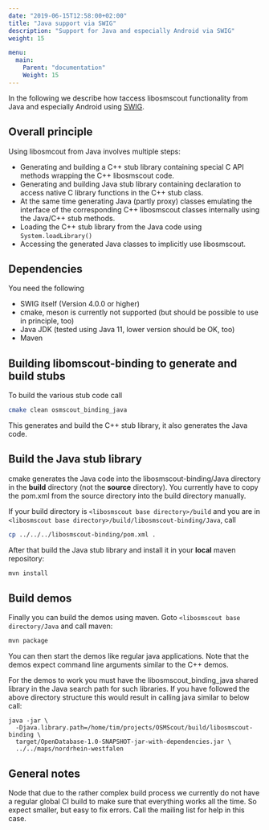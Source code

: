 ```yaml
---
date: "2019-06-15T12:58:00+02:00"
title: "Java support via SWIG"
description: "Support for Java and especially Android via SWIG"
weight: 15

menu:
  main:
    Parent: "documentation"
    Weight: 15
---
```


In the following we describe how taccess libosmscout functionality from Java and especially Android using
[SWIG](http://www.swig.org/).

## Overall principle

Using libosmcout from Java involves multiple steps:

* Generating and building a C++ stub library containing special C API methods wrapping
  the C++ libosmscout code.
* Generating and building Java stub library containing declaration to access native C
  library functions in the C++ stub class.
* At the same time generating Java (partly proxy) classes emulating the interface
  of the corresponding C++ libosmscout classes internally using the Java/C++ stub methods.
* Loading the C++ stub library from the Java code using `System.loadLibrary()`
* Accessing the generated Java classes to implicitly use libosmscout.

## Dependencies

You need the following

* SWIG itself (Version 4.0.0 or higher)
* cmake, meson is currently not supported (but should be possible to use in principle, too)
* Java JDK (tested using Java 11, lower version should be OK, too)
* Maven

## Building libomscout-binding to generate and build stubs

To build the various stub code call

```bash
cmake clean osmscout_binding_java
```

This generates and build the C++ stub library, it also generates the Java code.

## Build the Java stub library

cmake generates the Java code into the libosmscout-binding/Java directory in the **build**
directory (not the **source** directory). You currently have to copy the pom.xml from the
source directory into the build directory manually.

If your build directory is `<libosmscout base directory>/build` and you are in 
`<libosmscout base directory>/build/libosmscout-binding/Java`, call

```bash
cp ../../../libosmscout-binding/pom.xml .
```

After that build the Java stub library and install it in your **local** maven repository:

```bash
mvn install
```

## Build demos

Finally you can build the demos using maven. Goto `<libosmscout base directory/Java` and
call maven:

```bash
mvn package
```

You can then start the demos like regular java applications. Note that the demos
expect command line arguments similar to the C++ demos.

For the demos to work you must have the libosmscout_binding_java shared library
in the Java search path for such libraries. If you have followed the above directory
structure this would result in calling java similar to below call:

```
java -jar \
  -Djava.library.path=/home/tim/projects/OSMScout/build/libosmscout-binding \
  target/OpenDatabase-1.0-SNAPSHOT-jar-with-dependencies.jar \
  ../../maps/nordrhein-westfalen
```

## General notes

Node that due to the rather complex build process we currently do not have a regular global
CI build to make sure that everything works all the time. So expect smaller, but easy to
fix errors. Call the mailing list for help in this case.
